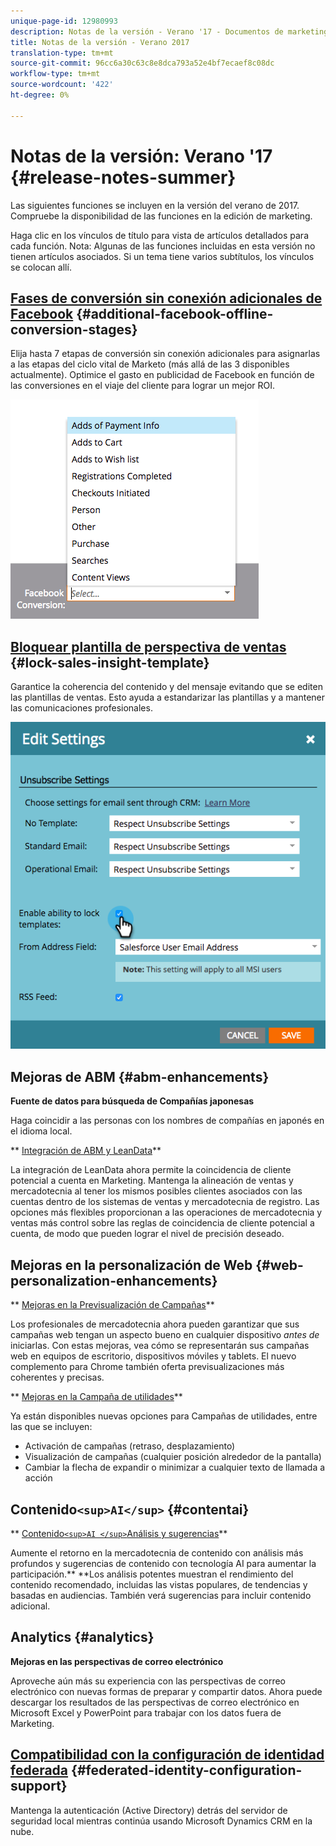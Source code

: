 ```yaml
---
unique-page-id: 12980993
description: Notas de la versión - Verano '17 - Documentos de marketing - Documentación del producto
title: Notas de la versión - Verano 2017
translation-type: tm+mt
source-git-commit: 96cc6a30c63c8e8dca793a52e4bf7ecaef8c08dc
workflow-type: tm+mt
source-wordcount: '422'
ht-degree: 0%

---
```



# Notas de la versión: Verano &#39;17 {#release-notes-summer}

Las siguientes funciones se incluyen en la versión del verano de 2017. Compruebe la disponibilidad de las funciones en la edición de marketing.

Haga clic en los vínculos de título para vista de artículos detallados para cada función. Nota: Algunas de las funciones incluidas en esta versión no tienen artículos asociados. Si un tema tiene varios subtítulos, los vínculos se colocan allí.

## [Fases de conversión sin conexión adicionales de Facebook](https://docs.marketo.com/x/kbSt) {#additional-facebook-offline-conversion-stages}

Elija hasta 7 etapas de conversión sin conexión adicionales para asignarlas a las etapas del ciclo vital de Marketo (más allá de las 3 disponibles actualmente). Optimice el gasto en publicidad de Facebook en función de las conversiones en el viaje del cliente para lograr un mejor ROI.

![](assets/image2017-8-24-15-3a23-3a31.png)

## [Bloquear plantilla de perspectiva de ventas](https://docs.marketo.com/x/OhPG) {#lock-sales-insight-template}

Garantice la coherencia del contenido y del mensaje evitando que se editen las plantillas de ventas. Esto ayuda a estandarizar las plantillas y a mantener las comunicaciones profesionales.

![](assets/image2017-10-9-10-3a1-3a56.png)

## Mejoras de ABM {#abm-enhancements}

**Fuente de datos para búsqueda de Compañías japonesas**

Haga coincidir a las personas con los nombres de compañías en japonés en el idioma local.

** [Integración de ABM y LeanData](https://docs.marketo.com/x/pKmt)**

La integración de LeanData ahora permite la coincidencia de cliente potencial a cuenta en Marketing. Mantenga la alineación de ventas y mercadotecnia al tener los mismos posibles clientes asociados con las cuentas dentro de los sistemas de ventas y mercadotecnia de registro. Las opciones más flexibles proporcionan a las operaciones de mercadotecnia y ventas más control sobre las reglas de coincidencia de cliente potencial a cuenta, de modo que pueden lograr el nivel de precisión deseado.

## Mejoras en la personalización de Web {#web-personalization-enhancements}

** [Mejoras en la Previsualización de Campañas](https://docs.marketo.com/x/fQGa)**

Los profesionales de mercadotecnia ahora pueden garantizar que sus campañas web tengan un aspecto bueno en cualquier dispositivo *antes de* iniciarlas. Con estas mejoras, vea cómo se representarán sus campañas web en equipos de escritorio, dispositivos móviles y tablets. El nuevo complemento para Chrome también oferta previsualizaciones más coherentes y precisas.

** [Mejoras en la Campaña de utilidades](https://docs.marketo.com/x/KgNI)**

Ya están disponibles nuevas opciones para Campañas de utilidades, entre las que se incluyen:

* Activación de campañas (retraso, desplazamiento)
* Visualización de campañas (cualquier posición alrededor de la pantalla)
* Cambiar la flecha de expandir o minimizar a cualquier texto de llamada a acción

## Contenido`<sup>AI</sup>` {#contentai}

** [Contenido`<sup>AI </sup>`Análisis y sugerencias](https://docs.marketo.com/x/1BPG)**

Aumente el retorno en la mercadotecnia de contenido con análisis más profundos y sugerencias de contenido con tecnología AI para aumentar la participación.** **Los análisis potentes muestran el rendimiento del contenido recomendado, incluidas las vistas populares, de tendencias y basadas en audiencias. También verá sugerencias para incluir contenido adicional.

## Analytics {#analytics}

**Mejoras en las perspectivas de correo electrónico**

Aproveche aún más su experiencia con las perspectivas de correo electrónico con nuevas formas de preparar y compartir datos. Ahora puede descargar los resultados de las perspectivas de correo electrónico en Microsoft Excel y PowerPoint para trabajar con los datos fuera de Marketing.

## [Compatibilidad con la configuración de identidad federada](https://docs.marketo.com/x/XhzG) {#federated-identity-configuration-support}

Mantenga la autenticación (Active Directory) detrás del servidor de seguridad local mientras continúa usando Microsoft Dynamics CRM en la nube.
